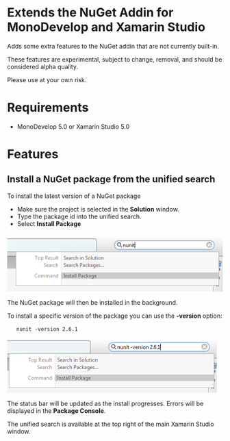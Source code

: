 # Extends the NuGet Addin for MonoDevelop and Xamarin Studio

Adds some extra features to the NuGet addin that are not currently built-in.

These features are experimental, subject to change, removal, and should be considered alpha quality. 

Please use at your own risk.

# Requirements

 * MonoDevelop 5.0 or Xamarin Studio 5.0

# Features

## Install a NuGet package from the unified search

To install the latest version of a NuGet package

 * Make sure the project is selected in the **Solution** window.
 * Type the package id into the unified search.
 * Select **Install Package**

![Installing NuGet package from unified search](doc/images/InstallNUnitPackageFromUnifiedSearch.png)

The NuGet package will then be installed in the background.
 
To install a specific version of the package you can use the **-version** option:

       nunit -version 2.6.1
       
![Installing NuGet package from unified search](doc/images/InstallNUnitPackageVersionFromUnifiedSearch.png)
 
The status bar will be updated as the install progresses. Errors will be displayed in the **Package Console**.

The unified search is available at the top right of the main Xamarin Studio window.
